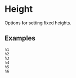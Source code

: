 # Height

Options for setting fixed heights.

## Examples

<div class="pa3 ba b-gray-300 mb4">
    <div class="row">
        <div class="col w-1/6">
            <div>
                <div class="h1 bg-gray bb b-blue"></div>
                <code class="mt1 clipboard">h1</code>
            </div>
        </div>
        <div class="col w-1/6">
            <div>
                <div class="h2 bg-gray bb b-blue"></div>
                <code class="mt1 clipboard">h2</code>
            </div>
        </div>
        <div class="col w-1/6">
            <div>
                <div class="h3 bg-gray bb b-blue"></div>
                <code class="mt1 clipboard">h3</code>
            </div>
        </div>
        <div class="col w-1/6">
            <div>
                <div class="h4 bg-gray bb b-blue"></div>
                <code class="mt1 clipboard">h4</code>
            </div>
        </div>
        <div class="col w-1/6">
            <div>
                <div class="h5 bg-gray bb b-blue"></div>
                <code class="mt1 clipboard">h5</code>
            </div>
        </div>
        <div class="col w-1/6">
            <div>
                <div class="h6 bg-gray bb b-blue"></div>
                <code class="mt1 clipboard">h6</code>
            </div>
        </div>
    </div>
</div>
